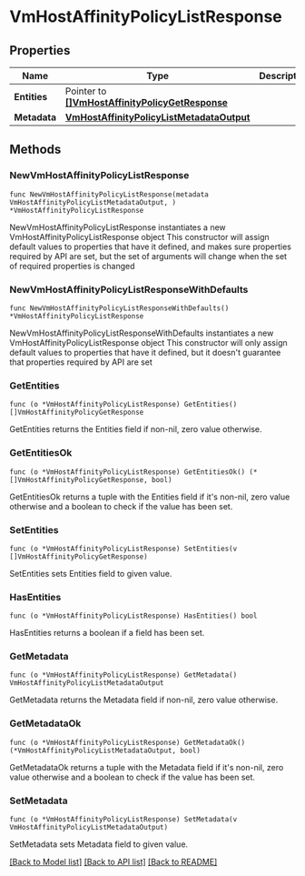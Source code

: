 # VmHostAffinityPolicyListResponse

## Properties

Name | Type | Description | Notes
------------ | ------------- | ------------- | -------------
**Entities** | Pointer to [**[]VmHostAffinityPolicyGetResponse**](VmHostAffinityPolicyGetResponse.md) |  | [optional] 
**Metadata** | [**VmHostAffinityPolicyListMetadataOutput**](VmHostAffinityPolicyListMetadataOutput.md) |  | 

## Methods

### NewVmHostAffinityPolicyListResponse

`func NewVmHostAffinityPolicyListResponse(metadata VmHostAffinityPolicyListMetadataOutput, ) *VmHostAffinityPolicyListResponse`

NewVmHostAffinityPolicyListResponse instantiates a new VmHostAffinityPolicyListResponse object
This constructor will assign default values to properties that have it defined,
and makes sure properties required by API are set, but the set of arguments
will change when the set of required properties is changed

### NewVmHostAffinityPolicyListResponseWithDefaults

`func NewVmHostAffinityPolicyListResponseWithDefaults() *VmHostAffinityPolicyListResponse`

NewVmHostAffinityPolicyListResponseWithDefaults instantiates a new VmHostAffinityPolicyListResponse object
This constructor will only assign default values to properties that have it defined,
but it doesn't guarantee that properties required by API are set

### GetEntities

`func (o *VmHostAffinityPolicyListResponse) GetEntities() []VmHostAffinityPolicyGetResponse`

GetEntities returns the Entities field if non-nil, zero value otherwise.

### GetEntitiesOk

`func (o *VmHostAffinityPolicyListResponse) GetEntitiesOk() (*[]VmHostAffinityPolicyGetResponse, bool)`

GetEntitiesOk returns a tuple with the Entities field if it's non-nil, zero value otherwise
and a boolean to check if the value has been set.

### SetEntities

`func (o *VmHostAffinityPolicyListResponse) SetEntities(v []VmHostAffinityPolicyGetResponse)`

SetEntities sets Entities field to given value.

### HasEntities

`func (o *VmHostAffinityPolicyListResponse) HasEntities() bool`

HasEntities returns a boolean if a field has been set.

### GetMetadata

`func (o *VmHostAffinityPolicyListResponse) GetMetadata() VmHostAffinityPolicyListMetadataOutput`

GetMetadata returns the Metadata field if non-nil, zero value otherwise.

### GetMetadataOk

`func (o *VmHostAffinityPolicyListResponse) GetMetadataOk() (*VmHostAffinityPolicyListMetadataOutput, bool)`

GetMetadataOk returns a tuple with the Metadata field if it's non-nil, zero value otherwise
and a boolean to check if the value has been set.

### SetMetadata

`func (o *VmHostAffinityPolicyListResponse) SetMetadata(v VmHostAffinityPolicyListMetadataOutput)`

SetMetadata sets Metadata field to given value.



[[Back to Model list]](../README.md#documentation-for-models) [[Back to API list]](../README.md#documentation-for-api-endpoints) [[Back to README]](../README.md)


